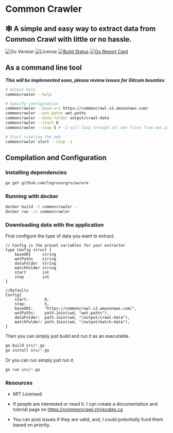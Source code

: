 # Common Crawler

## 🕸 A simple and easy way to extract data from Common Crawl with little or no hassle.

![Go Version](https://img.shields.io/badge/Go-v1.1.0-blue.svg)
![License](https://img.shields.io/badge/license-MIT-blue.svg)
[![Build Status](https://travis-ci.org/ChrisCates/CommonCrawler.svg?branch=master)](https://travis-ci.org/ChrisCates/CommonCrawler)
[![Go Report Card](https://goreportcard.com/badge/github.com/ChrisCates/CommonCrawler)](https://goreportcard.com/report/github.com/ChrisCates/CommonCrawler)


## As a command line tool

***This will be implemented soon, please review issues for Gitcoin bounties***

```bash
# Output help
commoncrawler --help

# Specify configuration
commoncrawler --base-uri https://commoncrawl.s3.amazonaws.com/
commoncrawler --wet-paths wet.paths
commoncrawler --data-folder output/crawl-data
commoncrawler --start 0
commoncrawler --stop 5 # -1 will loop through all wet files from wet.paths

# Start crawling the web
commoncrawler start --stop -1
```

## Compilation and Configuration

### Installing dependencies

```bash
go get github.com/logrusorgru/aurora
```

### Running with docker

```bash
docker build -t commoncrawler .
docker run -it commoncrawler
```

### Downloading data with the application

First configure the type of data you want to extract.

```golang
// Config is the preset variables for your extractor
type Config struct {
    baseURI     string
    wetPaths    string
    dataFolder  string
    matchFolder string
    start       int
    stop        int
}

//Defaults
Config{
    start:       0,
    stop:        5,
    baseURI:     "https://commoncrawl.s3.amazonaws.com/",
    wetPaths:    path.Join(cwd, "wet.paths"),
    dataFolder:  path.Join(cwd, "/output/crawl-data"),
    matchFolder: path.Join(cwd, "/output/match-data"),
}
```

Then you can simply just build and run it as an executable.

```bash
go build src/*.go
go install src/*.go
```

Or you can run simply just run it.

```bash
go run src/*.go
```

### Resources

- MIT Licensed

- If people are interested or need it. I can create a documentation and tutorial page on https://commoncrawl.chriscates.ca

- You can post issues if they are valid, and, I could potentially fund them based on priority.
